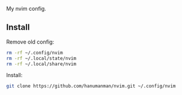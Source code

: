 My nvim config.

## Install

Remove old config:

```bash
rm -rf ~/.config/nvim
rm -rf ~/.local/state/nvim
rm -rf ~/.local/share/nvim
```

Install:

```bash
git clone https://github.com/hanumanman/nvim.git ~/.config/nvim
```
